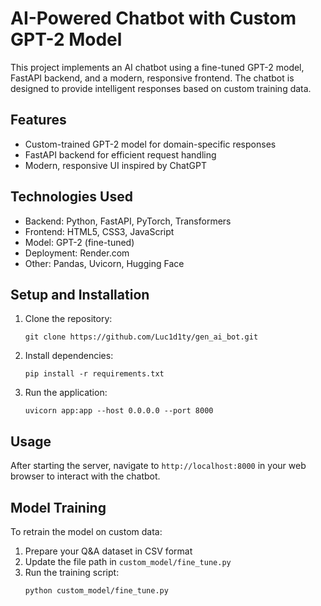 # AI-Powered Chatbot with Custom GPT-2 Model

This project implements an AI chatbot using a fine-tuned GPT-2 model, FastAPI backend, and a modern, responsive frontend. The chatbot is designed to provide intelligent responses based on custom training data.

## Features

- Custom-trained GPT-2 model for domain-specific responses
- FastAPI backend for efficient request handling
- Modern, responsive UI inspired by ChatGPT

## Technologies Used

- Backend: Python, FastAPI, PyTorch, Transformers
- Frontend: HTML5, CSS3, JavaScript
- Model: GPT-2 (fine-tuned)
- Deployment: Render.com
- Other: Pandas, Uvicorn, Hugging Face

## Setup and Installation

1. Clone the repository:
   ```
   git clone https://github.com/Luc1d1ty/gen_ai_bot.git
   ```

2. Install dependencies:
   ```
   pip install -r requirements.txt
   ```

3. Run the application:
   ```
   uvicorn app:app --host 0.0.0.0 --port 8000
   ```

## Usage

After starting the server, navigate to `http://localhost:8000` in your web browser to interact with the chatbot.

## Model Training

To retrain the model on custom data:

1. Prepare your Q&A dataset in CSV format
2. Update the file path in `custom_model/fine_tune.py`
3. Run the training script:
   ```
   python custom_model/fine_tune.py
   ```